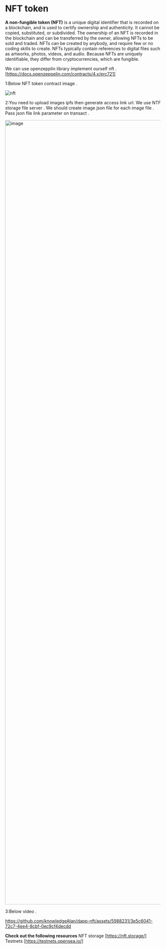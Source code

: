 # NFT token

 **A non-fungible token (NFT)** is a unique digital identifier that is recorded on a blockchain, and is used to certify ownership and authenticity. It cannot be copied, substituted, or subdivided. The ownership of an NFT is recorded in the blockchain and can be transferred by the owner, allowing NFTs to be sold and traded. NFTs can be created by anybody, and require few or no coding skills to create. NFTs typically contain references to digital files such as artworks, photos, videos, and audio. Because NFTs are uniquely identifiable, they differ from cryptocurrencies, which are fungible.

We can use openzepplin library implement ourself nft . [https://docs.openzeppelin.com/contracts/4.x/erc721]

1:Below NFT token contract image .


![nft](https://github.com/knowledgeAlan/dapp-nft/assets/5988231/57254a7e-d695-43db-9bd8-7bbe45588895)

2:You need to upload images ipfs then generate access link url. We use NTF storage file server . We should create image json file for each image file . Pass json file link parameter on transact .

<img width="2539" alt="image" src="https://github.com/knowledgeAlan/dapp-nft/assets/5988231/7fb3ba45-c7be-406f-a248-63c79ed7254d">

3:Below video .



https://github.com/knowledgeAlan/dapp-nft/assets/5988231/3e5c6041-72c7-4ee4-8cbf-0ec9cf4decdd














**Check out the following resources**
NFT storage [https://nft.storage/]
Testnets [https://testnets.opensea.io/]

